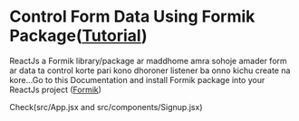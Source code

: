 # Control Form Data Using Formik Package([Tutorial](https://www.youtube.com/watch?v=2W1DnKc0wH4&list=PLgH5QX0i9K3rGtitufynBKMy5gAFpa1y8&index=37))


ReactJs a Formik library/package ar maddhome amra sohoje amader form ar data ta control korte pari kono dhoroner listener ba onno kichu create na kore...Go to this Documentation and install Formik package into your ReactJs project ([Formik](https://formik.org/docs/overview)) 

Check(src/App.jsx  and src/components/Signup.jsx)


